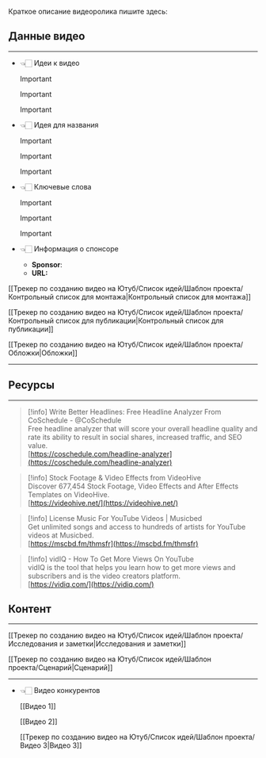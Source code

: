 Краткое описание видеоролика пишите здесь:

## Данные видео

---

- 👈🏻 Идеи к видео
    
    > [!important]
    
    > [!important]
    
    > [!important]
    
- 👈🏻 Идея для названия
    
    > [!important]
    
    > [!important]
    
    > [!important]
    
- 👈🏻 Ключевые слова
    
    > [!important]
    
    > [!important]
    
    > [!important]
    
- 👈🏻 Информация о спонсоре
    - **Sponsor**:
    - **URL:**

[[Трекер по созданию видео на Ютуб/Список идей/Шаблон проекта/Контрольный список для монтажа|Контрольный список для монтажа]]

[[Трекер по созданию видео на Ютуб/Список идей/Шаблон проекта/Контрольный список для публикации|Контрольный список для публикации]]

[[Трекер по созданию видео на Ютуб/Список идей/Шаблон проекта/Обложки|Обложки]]

---

## Ресурсы

---

> [!info] Write Better Headlines: Free Headline Analyzer From CoSchedule - @CoSchedule  
> Free headline analyzer that will score your overall headline quality and rate its ability to result in social shares, increased traffic, and SEO value.  
> [https://coschedule.com/headline-analyzer](https://coschedule.com/headline-analyzer)  

> [!info] Stock Footage & Video Effects from VideoHive  
> Discover 677,454 Stock Footage, Video Effects and After Effects Templates on VideoHive.  
> [https://videohive.net/](https://videohive.net/)  

> [!info] License Music For YouTube Videos | Musicbed  
> Get unlimited songs and access to hundreds of artists for YouTube videos at Musicbed.  
> [https://mscbd.fm/thmsfr](https://mscbd.fm/thmsfr)  

> [!info] vidIQ - How To Get More Views On YouTube  
> vidIQ is the tool that helps you learn how to get more views and subscribers and is the video creators platform.  
> [https://vidiq.com/](https://vidiq.com/)  

## Контент

---

[[Трекер по созданию видео на Ютуб/Список идей/Шаблон проекта/Исследования и заметки|Исследования и заметки]]

[[Трекер по созданию видео на Ютуб/Список идей/Шаблон проекта/Cценарий|Cценарий]]

---

- 👈🏻 Видео конкурентов
    
    [[Видео 1]]
    
    [[Видео 2]]
    
    [[Трекер по созданию видео на Ютуб/Список идей/Шаблон проекта/Видео 3|Видео 3]]